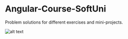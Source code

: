 # Angular-Course-SoftUni
Problem solutions for different exercises and mini-projects.

![alt text](https://camo.githubusercontent.com/a0fdfaf9ba5d9792d2d2276bd508d55f0f7b9389c1ca0a9a111174c0430763d2/68747470733a2f2f736f6674756e692e62672f46696c65732f436f75727365732f31332e3130253230616e67756c6172253230776562736974652e706e67)

